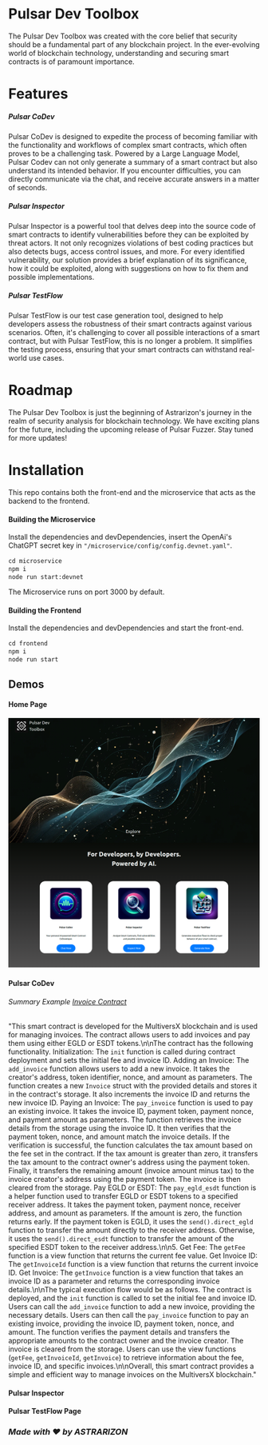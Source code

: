 # Pulsar Dev Toolbox 

The Pulsar Dev Toolbox was created with the core belief that security should be a fundamental part of any blockchain project. In the ever-evolving world of blockchain technology, understanding and securing smart contracts is of paramount importance.

# Features
##### Pulsar CoDev

Pulsar CoDev is designed to expedite the process of becoming familiar with the functionality and workflows of complex smart contracts, which often proves to be a challenging task. Powered by a Large Language Model, Pulsar Codev can not only generate a summary of a smart contract but also understand its intended behavior. If you encounter difficulties, you can directly communicate via the chat, and receive accurate answers in a matter of seconds.

##### Pulsar Inspector
Pulsar Inspector is a powerful tool that delves deep into the source code of smart contracts to identify vulnerabilities before they can be exploited by threat actors. It not only recognizes violations of best coding practices but also detects bugs, access control issues, and more. For every identified vulnerability, our solution provides a brief explanation of its significance, how it could be exploited, along with suggestions on how to fix them and possible implementations.

##### Pulsar TestFlow
Pulsar TestFlow is our test case generation tool, designed to help developers assess the robustness of their smart contracts against various scenarios. Often, it's challenging to cover all possible interactions of a smart contract, but with Pulsar TestFlow, this is no longer a problem. It simplifies the testing process, ensuring that your smart contracts can withstand real-world use cases.

# Roadmap
The Pulsar Dev Toolbox is just the beginning of Astrarizon's journey in the realm of security analysis for blockchain technology. We have exciting plans for the future, including the upcoming release of Pulsar Fuzzer. Stay tuned for more updates!


# Installation

This repo contains both the front-end and the microservice that acts as the backend to the frontend.

#### Building the Microservice
Install the dependencies and devDependencies, insert the OpenAi's ChatGPT secret key in ``"/microservice/config/config.devnet.yaml"``.

```
cd microservice
npm i
node run start:devnet
```

The Microservice runs on port 3000 by default.

#### Building the Frontend

Install the dependencies and devDependencies and start the front-end.

```
cd frontend
npm i
node run start
```


## Demos  
#### Home Page
![alt text](https://github.com/astrarizon/hackathon-devtool/blob/main/screencapture-localhost-3000-2023-10-20-12_18_27.png)
#### Pulsar CoDev

###### Summary Example [Invoice Contract](https://github.com/user/repo/blob/branch/other_file.md)
"This smart contract is developed for the MultiversX blockchain and is used for managing invoices. The contract allows users to add invoices and pay them using either EGLD or ESDT tokens.\n\nThe contract has the following functionality. Initialization: The `init` function is called during contract deployment and sets the initial fee and invoice ID. Adding an Invoice: The `add_invoice` function allows users to add a new invoice. It takes the creator's address, token identifier, nonce, and amount as parameters. The function creates a new `Invoice` struct with the provided details and stores it in the contract's storage. It also increments the invoice ID and returns the new invoice ID. Paying an Invoice: The `pay_invoice` function is used to pay an existing invoice. It takes the invoice ID, payment token, payment nonce, and payment amount as parameters. The function retrieves the invoice details from the storage using the invoice ID. It then verifies that the payment token, nonce, and amount match the invoice details. If the verification is successful, the function calculates the tax amount based on the fee set in the contract. If the tax amount is greater than zero, it transfers the tax amount to the contract owner's address using the payment token. Finally, it transfers the remaining amount (invoice amount minus tax) to the invoice creator's address using the payment token. The invoice is then cleared from the storage. Pay EGLD or ESDT: The `pay_egld_esdt` function is a helper function used to transfer EGLD or ESDT tokens to a specified receiver address. It takes the payment token, payment nonce, receiver address, and amount as parameters. If the amount is zero, the function returns early. If the payment token is EGLD, it uses the `send().direct_egld` function to transfer the amount directly to the receiver address. Otherwise, it uses the `send().direct_esdt` function to transfer the amount of the specified ESDT token to the receiver address.\n\n5. Get Fee: The `getFee` function is a view function that returns the current fee value. Get Invoice ID: The `getInvoiceId` function is a view function that returns the current invoice ID. Get Invoice: The `getInvoice` function is a view function that takes an invoice ID as a parameter and returns the corresponding invoice details.\n\nThe typical execution flow would be as follows. The contract is deployed, and the `init` function is called to set the initial fee and invoice ID. Users can call the `add_invoice` function to add a new invoice, providing the necessary details. Users can then call the `pay_invoice` function to pay an existing invoice, providing the invoice ID, payment token, nonce, and amount. The function verifies the payment details and transfers the appropriate amounts to the contract owner and the invoice creator. The invoice is cleared from the storage. Users can use the view functions (`getFee`, `getInvoiceId`, `getInvoice`) to retrieve information about the fee, invoice ID, and specific invoices.\n\nOverall, this smart contract provides a simple and efficient way to manage invoices on the MultiversX blockchain." 

#### Pulsar Inspector 




#### Pulsar TestFlow Page



### _Made with ❤ by ASTRARIZON_
